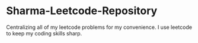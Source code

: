 # Sharma-Leetcode-Repository
Centralizing all of my leetcode problems for my convenience. I use leetcode to keep my coding skills sharp.
